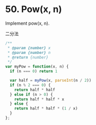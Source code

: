 # 50. Pow(x, n)

Implement pow(x, n).

二分法

```javascript
/**
 * @param {number} x
 * @param {number} n
 * @return {number}
 */
var myPow = function(x, n) {
  if (n === 0) return 1

  var half = myPow(x, parseInt(n / 2))
  if (n % 2 === 0) {
    return half * half
  } else if (n > 0) {
    return half * half * x
  } else {
    return half * half * (1 / x)
  }
};
```
